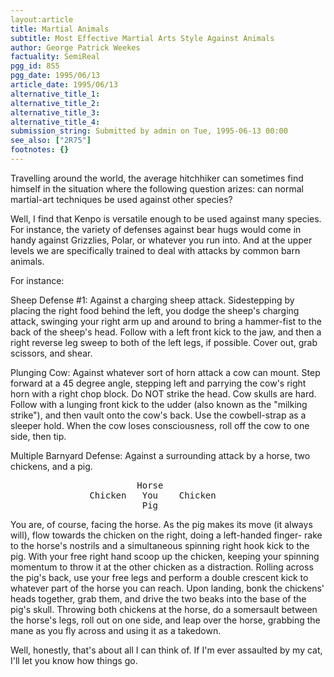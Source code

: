 ```yaml
---
layout:article
title: Martial Animals
subtitle: Most Effective Martial Arts Style Against Animals
author: George Patrick Weekes
factuality: SemiReal
pgg_id: 8S5
pgg_date: 1995/06/13
article_date: 1995/06/13
alternative_title_1: 
alternative_title_2: 
alternative_title_3: 
alternative_title_4: 
submission_string: Submitted by admin on Tue, 1995-06-13 00:00
see_also: ["2R75"]
footnotes: {}
---
```

<div>
<p>Travelling around the world, the average hitchhiker can sometimes find himself in the situation where the following question arizes: can normal martial-art techniques be used against other species?</p>
<p>Well, I find that Kenpo is versatile enough to be used against many species. For instance, the variety of defenses against bear hugs would come in handy against Grizzlies, Polar, or whatever you run into. And at the upper levels we are specifically trained to deal with attacks by common barn animals.</p>
<p>For instance:</p>
<p>Sheep Defense #1: Against a charging sheep attack. Sidestepping by placing the right food behind the left, you dodge the sheep's charging attack, swinging your right arm up and around to bring a hammer-fist to the back of the sheep's head. Follow with a left front kick to the jaw, and then a right reverse leg sweep to both of the left legs, if possible. Cover out, grab scissors, and shear.</p>
<p>Plunging Cow: Against whatever sort of horn attack a cow can mount. Step forward at a 45 degree angle, stepping left and parrying the cow's right horn with a right chop block. Do NOT strike the head. Cow skulls are hard. Follow with a lunging front kick to the udder (also known as the "milking strike"), and then vault onto the cow's back. Use the cowbell-strap as a sleeper hold. When the cow loses consciousness, roll off the cow to one side, then tip.</p>
<p>Multiple Barnyard Defense: Against a surrounding attack by a horse, two chickens, and a pig.</p>
<pre>
                        Horse
               Chicken   You    Chicken
                         Pig
</pre>
<p>You are, of course, facing the horse. As the pig makes its move (it always will), flow towards the chicken on the right, doing a left-handed finger- rake to the horse's nostrils and a simultaneous spinning right hook kick to the pig. With your free right hand scoop up the chicken, keeping your spinning momentum to throw it at the other chicken as a distraction. Rolling across the pig's back, use your free legs and perform a double crescent kick to whatever part of the horse you can reach. Upon landing, bonk the chickens' heads together, grab them, and drive the two beaks into the base of the pig's skull. Throwing both chickens at the horse, do a somersault between the horse's legs, roll out on one side, and leap over the horse, grabbing the mane as you fly across and using it as a takedown.</p>
<p>Well, honestly, that's about all I can think of. If I'm ever assaulted by my cat, I'll let you know how things go.</p>
</div>
